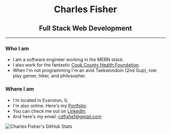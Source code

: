 <h1 style='text-align: center'>Charles Fisher</h1>
<h2 style='text-align: center'>Full Stack Web Development</h2>
<hr>
<h3>Who I am</h3>
<ul>
<li>I am a software engineer working in the MERN stack.</li>
<li>I also work for the fantastic <a href="https://cchealthfoundation.org/" target="_blank">Cook County Health Foundation</a>.
<li>When I'm not programming I'm an avid Taekwondoin (2nd Gup), role play gamer, hiker, and philosopher.</li>
</ul>
<h3>Where I am</h3>
<ul>
<li>I'm located in Evanston, IL</li>
<li>I'm also online. Here's my <a href="https://charlesfisher.dev" target="_blank">Portfolio</a>.</li>
<li>You can check me out on <a href="https://www.linkedin.com/in/cdfishe1/" target="_blank">LinkedIn</a>.</li>
<li>And here's my email: <a href="mailto:cdfishe1@gmail.com">cdfishe1@gmail.com</a>
</ul>
<p><img src="https://github-readme-stats.vercel.app/api?username=cdfishe1&show_icons=true&theme=radical" alt="Charles Fisher's GitHub Stats" /></p>

